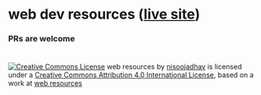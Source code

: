 # web dev resources ([live site](https://nisoojadhav.github.io/resources))

### PRs are welcome

#

[![Creative Commons License](https://i.creativecommons.org/l/by/4.0/88x31.png)](http://creativecommons.org/licenses/by/4.0/)
web resources by [nisoojadhav](https://github.com/nisoojadhav) is licensed under a [Creative Commons Attribution 4.0 International License](http://creativecommons.org/licenses/by/4.0/), based on a work at [web resources](https://nisoojadhav.github.io/resources/)